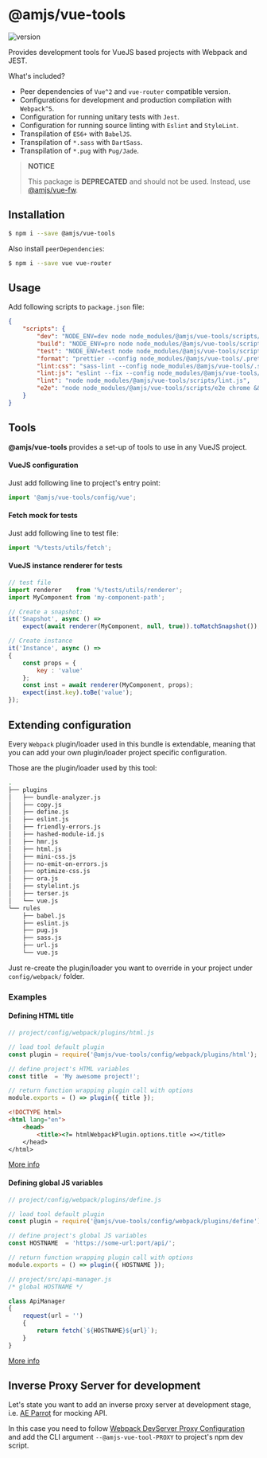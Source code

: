 # @amjs/vue-tools

![version](https://img.shields.io/npm/v/@amjs/vue-tools?style=flat-square)

Provides development tools for VueJS based projects with Webpack and JEST.

What's included?

- Peer dependencies of `Vue^2` and `vue-router` compatible version.
- Configurations for development and production compilation with `Webpack^5`.
- Configuration for running unitary tests with `Jest`.
- Configuration for running source linting with `Eslint` and `StyleLint`.
- Transpilation of `ES6+` with `BabelJS`.
- Transpilation of `*.sass` with `DartSass`.
- Transpilation of `*.pug` with `Pug/Jade`.

> **NOTICE**
>
> This package is **DEPRECATED** and should not be used.
> Instead, use [@amjs/vue-fw](https://github.com/Wolfchamane/amjs-vue-fw).

## Installation

```bash
$ npm i --save @amjs/vue-tools
```

Also install `peerDependencies`:

```bash
$ npm i --save vue vue-router
```

## Usage

Add following scripts to `package.json` file:

```json
{
    "scripts": {
        "dev": "NODE_ENV=dev node node_modules/@amjs/vue-tools/scripts/serve.js",
        "build": "NODE_ENV=pro node node_modules/@amjs/vue-tools/scripts/build.js",
        "test": "NODE_ENV=test node node_modules/@amjs/vue-tools/scripts/test.js",
        "format": "prettier --config node_modules/@amjs/vue-tools/.prettierrc --write 'src/**/*.js'",
        "lint:css": "sass-lint --config node_modules/@amjs/vue-tools/.sass-lint.yml -v",
        "lint:js": "eslint --fix --config node_modules/@amjs/vue-tools/.eslintrc.yml --ext .js src tests",
        "lint": "node node_modules/@amjs/vue-tools/scripts/lint.js",
        "e2e": "node node_modules/@amjs/vue-tools/scripts/e2e chrome && node node_modules/.bin/nightwatch"
    }
}
```

## Tools

**@amjs/vue-tools** provides a set-up of tools to use in any VueJS project.

#### VueJS configuration

Just add following line to project's entry point:

```javascript
import '@amjs/vue-tools/config/vue';
```

#### Fetch mock for tests

Just add following line to test file:

```javascript
import '%/tests/utils/fetch';
```

#### VueJS instance renderer for tests

```javascript
// test file
import renderer    from '%/tests/utils/renderer';
import MyComponent from 'my-component-path';

// Create a snapshot:
it('Snapshot', async () =>
    expect(await renderer(MyComponent, null, true)).toMatchSnapshot());

// Create instance
it('Instance', async () =>
{
    const props = {
        key : 'value'
    };
    const inst = await renderer(MyComponent, props);
    expect(inst.key).toBe('value');
});
```

## Extending configuration

Every `Webpack` plugin/loader used in this bundle is extendable, meaning that you can add your own plugin/loader
project specific configuration.

Those are the plugin/loader used by this tool:

```bash
.
├── plugins
│   ├── bundle-analyzer.js
│   ├── copy.js
│   ├── define.js
│   ├── eslint.js
│   ├── friendly-errors.js
│   ├── hashed-module-id.js
│   ├── hmr.js
│   ├── html.js
│   ├── mini-css.js
│   ├── no-emit-on-errors.js
│   ├── optimize-css.js
│   ├── ora.js
│   ├── stylelint.js
│   ├── terser.js
│   └── vue.js
└── rules
    ├── babel.js
    ├── eslint.js
    ├── pug.js
    ├── sass.js
    ├── url.js
    └── vue.js
```

Just re-create the plugin/loader you want to override in your project under `config/webpack/` folder.

### Examples

#### Defining HTML title

```javascript
// project/config/webpack/plugins/html.js

// load tool default plugin
const plugin = require('@amjs/vue-tools/config/webpack/plugins/html');

// define project's HTML variables
const title  = 'My awesome project!';

// return function wrapping plugin call with options
module.exports = () => plugin({ title });
```

```html
<!DOCTYPE html>
<html lang="en">
    <head>
        <title><?= htmlWebpackPlugin.options.title =></title>
    </head>
</html>
```

[More info](https://webpack.js.org/plugins/html-webpack-plugin/)

#### Defining global JS variables

```javascript
// project/config/webpack/plugins/define.js

// load tool default plugin
const plugin = require('@amjs/vue-tools/config/webpack/plugins/define');

// define project's global JS variables
const HOSTNAME  = 'https://some-url:port/api/';

// return function wrapping plugin call with options
module.exports = () => plugin({ HOSTNAME });
```

```javascript
// project/src/api-manager.js
/* global HOSTNAME */

class ApiManager
{
    request(url = '')
    {
        return fetch(`${HOSTNAME}${url}`);
    }
}
```

[More info](https://webpack.js.org/plugins/define-plugin/)

## Inverse Proxy Server for development

Let's state you want to add an inverse proxy server at development stage,
i.e. [AE Parrot](https://github.com/americanexpress/parrot) for mocking API.

In this case you need to follow [Webpack DevServer Proxy Configuration](https://webpack.js.org/configuration/dev-server/#devserverproxy)
and add the CLI argument `--@amjs-vue-tool-PROXY` to project's npm dev script.
